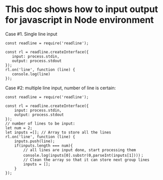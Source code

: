 <h1>This doc shows how to input output for javascript in Node environment</h1>

Case #1. Single line input
 ```
 const readline = require('readline');

const rl = readline.createInterface({
    input: process.stdin,
    output: process.stdout
});
rl.on('line', function (line) {
    console.log(line)
});
 ```

Case #2: multiple line input,  number of line is certain:
```
const readline = require('readline');

const rl = readline.createInterface({
    input: process.stdin,
    output: process.stdout
});
// number of lines to be input:
let num = 2;
let inputs =[]; // Array to store all the lines 
rl.on('line', function (line) {
    inputs.push(line);
    if(inputs.length === num){
        // all lines are input done, start processing them
        console.log(inputs[0].substr(0,parseInt(inputs[1])))；
        // Clean the array so that it can store next group lines
        inputs = [];
    }
});
```







